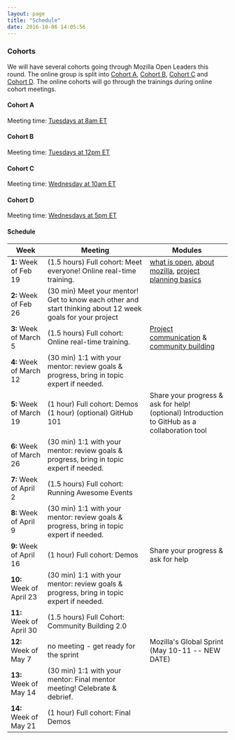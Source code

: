 ```yaml
---
layout: page
title: "Schedule"
date: 2016-10-06 14:05:56
---
```


### Cohorts

We will have several cohorts going through Mozilla Open Leaders this round. The online group is split into [Cohort A](#cohort-a), [Cohort B](#cohort-b), [Cohort C](#cohort-c) and [Cohort D](#cohort-d). The online cohorts will go through the trainings during online cohort meetings.

#### Cohort A
Meeting time: [Tuesdays at 8am ET](http://arewemeetingyet.com/Toronto/2018-01-09/08:00/w/Mozilla%20Open%20Leaders%20-%20Option%20A)

#### Cohort B
Meeting time: [Tuesdays at 12pm ET](http://arewemeetingyet.com/Toronto/2018-01-09/12:00/w/Mozilla%20Open%20Leaders%20-%20Option%20B)

#### Cohort C
Meeting time: [Wednesday at 10am ET](http://arewemeetingyet.com/Toronto/2018-01-10/10:00/w/Mozilla%20Open%20Leaders%20-%20Option%20C)

#### Cohort D
Meeting time: [Wednesdays at 5pm ET](http://arewemeetingyet.com/Toronto/2018-01-10/17:00/w/Mozilla%20Open%20Leaders%20-%20Option%20D)


#### Schedule

Week | Meeting | Modules
--- | --- | ---
<b>1:</b> Week of Feb 19 | (1.5 hours) Full cohort: Meet everyone! Online real-time training. | [what is open](https://mozilla.github.io/open-leadership-training-series/articles/introduction-to-open-leadership/introduction-to-working-open/), [about mozilla](https://mozilla.github.io/open-leadership-training-series/articles/introduction-to-open-leadership/getting-to-know-mozilla-and-the-leadership-network/), [project planning basics](https://mozilla.github.io/open-leadership-training-series/articles/opening-your-project/)
<b>2:</b> Week of Feb 26 | (30 min) Meet your mentor! Get to know each other and start thinking about 12 week goals for your project |
<b>3:</b> Week of March 5 | (1.5 hours) Full cohort: Online real-time training. | [Project communication](https://mozilla.github.io/open-leadership-training-series/articles/opening-your-project/write-a-great-project-readme/) & [community building](https://mozilla.github.io/open-leadership-training-series/articles/building-communities-of-contributors/)
<b>4:</b> Week of March 12 | (30 min) 1:1 with your mentor: review goals & progress, bring in topic expert if needed. |
<b>5:</b> Week of March 19 | (1 hour) Full cohort: Demos <br />(1 hour) (optional) GitHub 101 | Share your progress & ask for help! <br /> (optional) Introduction to GitHub as a collaboration tool
<b>6:</b> Week of March 26 | (30 min) 1:1 with your mentor: review goals & progress, bring in topic expert if needed. |
<b>7:</b> Week of April 2  | (1.5 hours) Full cohort: Running Awesome Events |
<b>8:</b> Week of April 9  | (30 min) 1:1 with your mentor: review goals & progress, bring in topic expert if needed. |
<b>9:</b> Week of April 16 | (1 hour) Full cohort: Demos | Share your progress & ask for help
<b>10:</b> Week of April 23  | (30 min) 1:1 with your mentor: review goals & progress, bring in topic expert if needed. |
<b>11:</b> Week of April 30 |  (1.5 hours) Full Cohort: Community Building 2.0 |
<b>12:</b> Week of May 7 | no meeting - get ready for the sprint | Mozilla's Global Sprint (May 10-11 -- NEW DATE)
<b>13:</b> Week of May 14 | (30 min) 1:1 with your mentor: Final mentor meeting! Celebrate & debrief. |
<b>14:</b> Week of May 21 | (1 hour) Full cohort: Final Demos |
